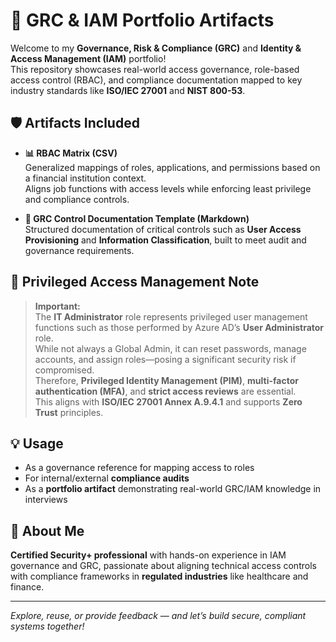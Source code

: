 # 🚀 GRC & IAM Portfolio Artifacts

Welcome to my **Governance, Risk & Compliance (GRC)** and **Identity & Access Management (IAM)** portfolio!  
This repository showcases real-world access governance, role-based access control (RBAC), and compliance documentation mapped to key industry standards like **ISO/IEC 27001** and **NIST 800-53**.

## 🛡️ Artifacts Included

- **📊 RBAC Matrix (CSV)**  
  Generalized mappings of roles, applications, and permissions based on a financial institution context.  
  Aligns job functions with access levels while enforcing least privilege and compliance controls.

- **📄 GRC Control Documentation Template (Markdown)**  
  Structured documentation of critical controls such as **User Access Provisioning** and **Information Classification**, built to meet audit and governance requirements.

## 🔐 Privileged Access Management Note

> **Important:**  
> The **IT Administrator** role represents privileged user management functions such as those performed by Azure AD’s **User Administrator** role.  
> While not always a Global Admin, it can reset passwords, manage accounts, and assign roles—posing a significant security risk if compromised.  
> Therefore, **Privileged Identity Management (PIM)**, **multi-factor authentication (MFA)**, and **strict access reviews** are essential.  
> This aligns with **ISO/IEC 27001 Annex A.9.4.1** and supports **Zero Trust** principles.

## 💡 Usage

- As a governance reference for mapping access to roles  
- For internal/external **compliance audits**  
- As a **portfolio artifact** demonstrating real-world GRC/IAM knowledge in interviews

## 👤 About Me

**Certified Security+ professional** with hands-on experience in IAM governance and GRC, passionate about aligning technical access controls with compliance frameworks in **regulated industries** like healthcare and finance.

---

_Explore, reuse, or provide feedback — and let’s build secure, compliant systems together!_

